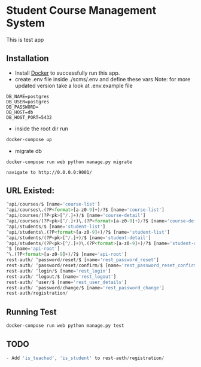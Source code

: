 # Student Course Management System

This is test app

## Installation

- Install [Docker](https://docs.docker.com/docker-for-mac/install/) to successfully run this app.
- create .env file inside ./scms/.env and define these vars
Note: for more updated version take a look at .env.example file
```
DB_NAME=postgres
DB_USER=postgres
DB_PASSWORD=
DB_HOST=db
DB_HOST_PORT=5432
````

- inside the root dir run

```bash
docker-compose up
```

- migrate db

```
docker-compose run web python manage.py migrate
```

```
navigate to http://0.0.0.0:9001/
```

## URL Existed:
```python
^api/courses/$ [name='course-list']
^api/courses\.(?P<format>[a-z0-9]+)/?$ [name='course-list']
^api/courses/(?P<pk>[^/.]+)/$ [name='course-detail']
^api/courses/(?P<pk>[^/.]+)\.(?P<format>[a-z0-9]+)/?$ [name='course-detail']
^api/students/$ [name='student-list']
^api/students\.(?P<format>[a-z0-9]+)/?$ [name='student-list']
^api/students/(?P<pk>[^/.]+)/$ [name='student-detail']
^api/students/(?P<pk>[^/.]+)\.(?P<format>[a-z0-9]+)/?$ [name='student-detail']
^$ [name='api-root']
^\.(?P<format>[a-z0-9]+)/?$ [name='api-root']
rest-auth/ ^password/reset/$ [name='rest_password_reset']
rest-auth/ ^password/reset/confirm/$ [name='rest_password_reset_confirm']
rest-auth/ ^login/$ [name='rest_login']
rest-auth/ ^logout/$ [name='rest_logout']
rest-auth/ ^user/$ [name='rest_user_details']
rest-auth/ ^password/change/$ [name='rest_password_change']
rest-auth/registration/
```

## Running Test

```python
docker-compose run web python manage.py test
```


## TODO

```python
- Add 'is_teached', 'is_student' to rest-auth/registration/
```

